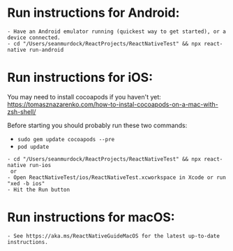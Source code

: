   # Run instructions for Android:
    - Have an Android emulator running (quickest way to get started), or a device connected.
    - cd "/Users/seanmurdock/ReactProjects/ReactNativeTest" && npx react-native run-android
  
 # Run instructions for iOS:

You may need to install cocoapods if you haven't yet: https://tomasznazarenko.com/how-to-instal-cocoapods-on-a-mac-with-zsh-shell/

Before starting you should probably run these two commands:
   - `sudo gem update cocoapods --pre`
   - `pod update`

    - cd "/Users/seanmurdock/ReactProjects/ReactNativeTest" && npx react-native run-ios
     or
    - Open ReactNativeTest/ios/ReactNativeTest.xcworkspace in Xcode or run "xed -b ios"
    - Hit the Run button
    
 # Run instructions for macOS:
    - See https://aka.ms/ReactNativeGuideMacOS for the latest up-to-date instructions.